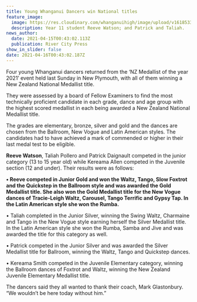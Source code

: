 ```yaml
---
title: Young Whanganui Dancers win National titles
feature_image:
  image: https://res.cloudinary.com/whanganuihigh/image/upload/v1618533867/News/Reeve_Watson._RCP_15.4.21.jpg
  description: Year 11 student Reeve Watson; and Patrick and Taliah.
news_author:
  date: 2021-04-15T00:43:02.113Z
  publication: River City Press
show_in_slider: false
date: 2021-04-16T00:43:02.187Z
---
```

Four young Whanganui dancers returned from the ‘NZ Medallist of the year 2021’ event held last Sunday in New Plymouth, with all of them winning a New Zealand National Medallist title.

They were assessed by a board of Fellow Examiners to find the most technically proficient candidate in each grade, dance and age group with the highest scored medallist in each being awarded a New Zealand National Medallist title. 

The grades are elementary, bronze, silver and gold and the dances are chosen from the Ballroom, New Vogue and Latin American styles. The candidates had to have achieved a mark of commended or higher in their last medal test to be eligible.

**Reeve Watson**, Taliah Pollero and Patrick Daignault competed in the junior category (13 to 15 year old) while Kereama Allen competed in the Juvenile section (12 and under). Their results were as follows:

**• Reeve competed in Junior Gold and won the Waltz, Tango, Slow Foxtrot and the Quickstep in the Ballroom style and was awarded the Gold Medallist title. She also won the Gold Medallist title for the New Vogue dances of Tracie-Leigh Waltz, Carousel, Tango Terrific and Gypsy Tap. In the Latin American style she won the Rumba.**

• Taliah completed in the Junior Silver, winning the Swing Waltz, Charmaine and Tango in the New Vogue style earning herself the Silver Medallist title. In the Latin American style she won the Rumba, Samba and Jive and was awarded the title for this category as well. 

• Patrick competed in the Junior Silver and was awarded the Silver Medallist title for Ballroom, winning the Waltz, Tango and Quickstep dances.

• Kereama Smith competed in the Juvenile Elementary category, winning the Ballroom dances of Foxtrot and Waltz, winning the New Zealand Juvenile Elementary Medallist title.

The dancers said they all wanted to thank their coach, Mark Glastonbury. “We wouldn’t be here today without him.”
